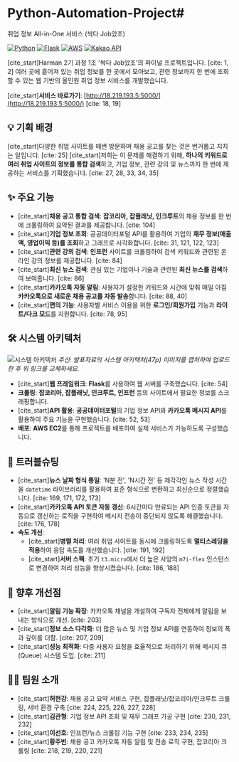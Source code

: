 # Python-Automation-Project# 

취업 정보 All-in-One 서비스 (싹다 Job았조)

[![Python](https://img.shields.io/badge/Python-3.9-3776AB.svg?style=flat&logo=python)](https://www.python.org/)
[![Flask](https://img.shields.io/badge/Flask-0.0.1-black.svg?style=flat&logo=flask)](https://flask.palletsprojects.com/)
[![AWS](https://img.shields.io/badge/AWS-EC2-FF9900.svg?style=flat&logo=amazonaws)](https://aws.amazon.com/ec2/)
[![Kakao API](https://img.shields.io/badge/Kakao-Talk%20API-FEE500.svg?style=flat&logo=kakao)](https://developers.kakao.com/)

[cite_start]Harman 2기 과정 1조 '싹다 Job았조'의 파이널 프로젝트입니다. [cite: 1, 2] 여러 곳에 흩어져 있는 취업 정보를 한 곳에서 모아보고, 관련 정보까지 한 번에 조회할 수 있는 웹 기반의 올인원 취업 정보 서비스를 개발했습니다.

[cite_start]**서비스 바로가기**: [http://18.219.193.5:5000/](http://18.219.193.5:5000/) [cite: 18, 19]

## 💡 기획 배경

[cite_start]다양한 취업 사이트를 매번 방문하며 채용 공고를 찾는 것은 번거롭고 지치는 일입니다. [cite: 25] [cite_start]저희는 이 문제를 해결하기 위해, **하나의 키워드로 여러 취업 사이트의 정보를 통합 검색**하고, 기업 정보, 관련 강의 및 뉴스까지 한 번에 제공하는 서비스를 기획했습니다. [cite: 27, 28, 33, 34, 35]

## ✨ 주요 기능

* [cite_start]**채용 공고 통합 검색**: **잡코리아, 잡플래닛, 인크루트**의 채용 정보를 한 번에 크롤링하여 요약된 결과를 제공합니다. [cite: 104]
* [cite_start]**기업 정보 조회**: 공공데이터포털 API를 활용하여 기업의 **재무 정보(매출액, 영업이익 등)를 조회**하고 그래프로 시각화합니다. [cite: 31, 121, 122, 123]
* [cite_start]**관련 강의 검색**: **인프런** 사이트를 크롤링하여 검색 키워드와 관련된 온라인 강의 정보를 제공합니다. [cite: 84]
* [cite_start]**최신 뉴스 검색**: 관심 있는 기업이나 기술과 관련된 **최신 뉴스를 검색**하여 보여줍니다. [cite: 86]
* [cite_start]**카카오톡 자동 알림**: 사용자가 설정한 키워드와 시간에 맞춰 매일 아침 **카카오톡으로 새로운 채용 공고를 자동 발송**합니다. [cite: 88, 40]
* [cite_start]**편의 기능**: 사용자별 서비스 이용을 위한 **로그인/회원가입** 기능과 **라이트/다크 모드**를 지원합니다. [cite: 78, 95]

## 🛠️ 시스템 아키텍처

![시스템 아키텍처](https://i.imgur.com/your-architecture-image.png)
*추신: 발표자료의 시스템 아키텍처(47p) 이미지를 캡처하여 업로드한 후 위 링크를 교체하세요.*

* [cite_start]**웹 프레임워크**: **Flask**를 사용하여 웹 서버를 구축했습니다. [cite: 54]
* **크롤링**: **잡코리아, 잡플래닛, 인크루트, 인프런** 등의 사이트에서 필요한 정보를 스크래핑합니다.
* [cite_start]**API 활용**: **공공데이터포털**의 기업 정보 API와 **카카오톡 메시지 API**를 활용하여 주요 기능을 구현했습니다. [cite: 52, 53]
* **배포**: **AWS EC2**를 통해 프로젝트를 배포하여 실제 서비스가 가능하도록 구성했습니다.

## 🤯 트러블슈팅

* [cite_start]**뉴스 날짜 형식 통일**: 'N분 전', 'N시간 전' 등 제각각인 뉴스 작성 시간을 `datetime` 라이브러리를 활용하여 표준 형식으로 변환하고 최신순으로 정렬했습니다. [cite: 169, 171, 172, 173]
* [cite_start]**카카오톡 API 토큰 자동 갱신**: 6시간마다 만료되는 API 인증 토큰을 자동으로 갱신하는 로직을 구현하여 메시지 전송이 중단되지 않도록 해결했습니다. [cite: 176, 178]
* **속도 개선**:
    * [cite_start]**병렬 처리**: 여러 취업 사이트를 동시에 크롤링하도록 **멀티스레딩을 적용**하여 응답 속도를 개선했습니다. [cite: 191, 192]
    * [cite_start]**서버 스펙**: 초기 `t3.micro`에서 더 높은 사양의 `m7i-flex` 인스턴스로 변경하여 처리 성능을 향상시켰습니다. [cite: 186, 188]

## 🚀 향후 개선점

* [cite_start]**알림 기능 확장**: 카카오톡 채널을 개설하여 구독자 전체에게 알림을 보내는 방식으로 개선. [cite: 203]
* [cite_start]**정보 소스 다각화**: 더 많은 뉴스 및 기업 정보 API를 연동하여 정보의 폭과 깊이를 더함. [cite: 207, 209]
* [cite_start]**성능 최적화**: 다중 사용자 요청을 효율적으로 처리하기 위해 메시지 큐(Queue) 시스템 도입. [cite: 211]

## 👨‍💻 팀원 소개

* [cite_start]**허현강**: 채용 공고 요약 서비스 구현, 잡플래닛/잡코리아/인크루트 크롤링, 서버 환경 구축 [cite: 224, 225, 226, 227, 228]
* [cite_start]**김관형**: 기업 정보 API 조회 및 재무 그래프 가공 구현 [cite: 230, 231, 232]
* [cite_start]**이선호**: 인프런/뉴스 크롤링 기능 구현 [cite: 233, 234, 235]
* [cite_start]**황주빈**: 채용 공고 카카오톡 자동 알림 및 전송 로직 구현, 잡코리아 크롤링 [cite: 218, 219, 220, 221]
